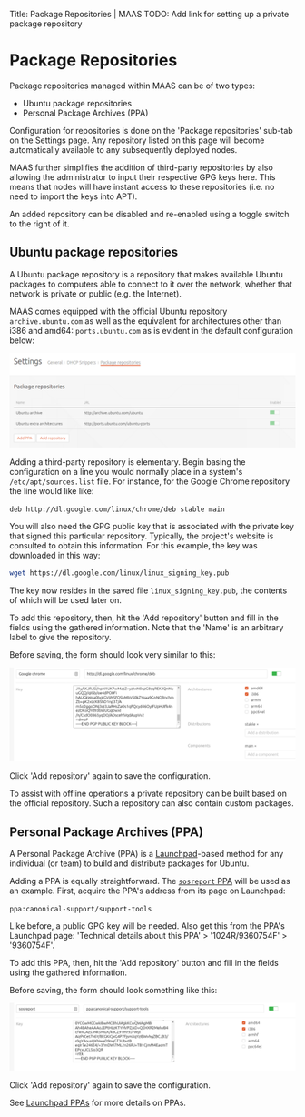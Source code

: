 Title: Package Repositories | MAAS
TODO:  Add link for setting up a private package repository


# Package Repositories

Package repositories managed within MAAS can be of two types:

- Ubuntu package repositories
- Personal Package Archives (PPA)

Configuration for repositories is done on the 'Package repositories' sub-tab on
the Settings page. Any repository listed on this page will become automatically
available to any subsequently deployed nodes.

MAAS further simplifies the addition of third-party repositories by also
allowing the administrator to input their respective GPG keys here. This means
that nodes will have instant access to these repositories (i.e. no need to
import the keys into APT).

An added repository can be disabled and re-enabled using a toggle switch to the
right of it.


## Ubuntu package repositories

A Ubuntu package repository is a repository that makes available Ubuntu
packages to computers able to connect to it over the network, whether that
network is private or public (e.g. the Internet).

MAAS comes equipped with the official Ubuntu repository `archive.ubuntu.com` as
well as the equivalent for architectures other than i386 and amd64:
`ports.ubuntu.com` as is evident in the default configuration below:

![default repositories config](../media/manage-repos__default-config.png)

Adding a third-party repository is elementary. Begin basing the configuration
on a line you would normally place in a system's `/etc/apt/sources.list` file.
For instance, for the Google Chrome repository the line would like like:

`deb http://dl.google.com/linux/chrome/deb stable main`

You will also need the GPG public key that is associated with the private key
that signed this particular repository. Typically, the project's website is
consulted to obtain this information. For this example, the key was downloaded
in this way:

```bash
wget https://dl.google.com/linux/linux_signing_key.pub
```

The key now resides in the saved file `linux_signing_key.pub`, the contents of
which will be used later on.

To add this repository, then, hit the 'Add repository' button and fill in the
fields using the gathered information. Note that the 'Name' is an arbitrary
label to give the repository.

Before saving, the form should look very similar to this:

![3rd-party repository config](../media/manage-repos__add-repo.png)

Click 'Add repository' again to save the configuration.

To assist with offline operations a private repository can be built based on the
official repository. Such a repository can also contain custom packages.


## Personal Package Archives (PPA)

A Personal Package Archive (PPA) is a [Launchpad](https://launchpad.net)-based
method for any individual (or team) to build and distribute packages for
Ubuntu.

Adding a PPA is equally straightforward. The
[`sosreport` PPA](https://launchpad.net/~canonical-support/+archive/ubuntu/support-tools)
will be used as an example. First, acquire the PPA's address from its page on
Launchpad:

`ppa:canonical-support/support-tools`

Like before, a public GPG key will be needed. Also get this from the PPA's
Launchpad page: 'Technical details about this PPA' > '1024R/9360754F' >
'9360754F'.

To add this PPA, then, hit the 'Add repository' button and fill in the
fields using the gathered information.

Before saving, the form should look something like this:

![PPA repository config](../media/manage-repos__add-ppa.png)

Click 'Add repository' again to save the configuration.

See [Launchpad PPAs](https://help.launchpad.net/Packaging/PPA) for more details
on PPAs.
